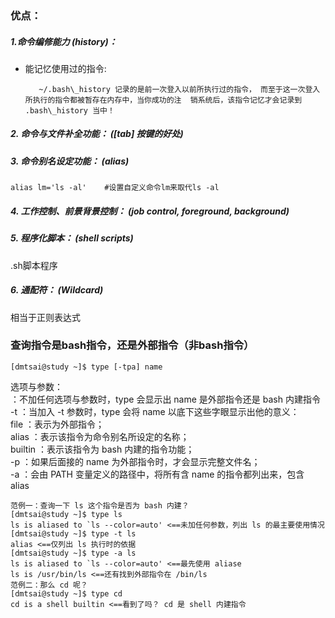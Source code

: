### 优点：

##### 1.命令编修能力 \(history\)：

* 能记忆使用过的指令:

  ```
     ~/.bash\_history 记录的是前一次登入以前所执行过的指令， 而至于这一次登入所执行的指令都被暂存在内存中，当你成功的注  销系统后，该指令记忆才会记录到 .bash\_history 当中！
  ```

##### 2. 命令与文件补全功能： \(\[tab\] 按键的好处\)

##### 3. 命令别名设定功能： \(alias\)

```
alias lm='ls -al'    #设置自定义命令lm来取代ls -al
```

##### 4. 工作控制、前景背景控制： \(job control, foreground, background\)

##### 5. 程序化脚本： \(shell scripts\)

.sh脚本程序

##### 6. 通配符： \(Wildcard\)

相当于正则表达式

### 查询指令是bash指令，还是外部指令（非bash指令）

```
[dmtsai@study ~]$ type [-tpa] name
```

选项与参数：  
 ：不加任何选项与参数时，type 会显示出 name 是外部指令还是 bash 内建指令  
-t ：当加入 -t 参数时，type 会将 name 以底下这些字眼显示出他的意义：  
 file ：表示为外部指令；  
 alias ：表示该指令为命令别名所设定的名称；  
 builtin ：表示该指令为 bash 内建的指令功能；  
-p ：如果后面接的 name 为外部指令时，才会显示完整文件名；  
-a ：会由 PATH 变量定义的路径中，将所有含 name 的指令都列出来，包含 alias



    范例一：查询一下 ls 这个指令是否为 bash 内建？
    [dmtsai@study ~]$ type ls
    ls is aliased to `ls --color=auto' <==未加任何参数，列出 ls 的最主要使用情况
    [dmtsai@study ~]$ type -t ls
    alias <==仅列出 ls 执行时的依据
    [dmtsai@study ~]$ type -a ls
    ls is aliased to `ls --color=auto' <==最先使用 aliase
    ls is /usr/bin/ls <==还有找到外部指令在 /bin/ls
    范例二：那么 cd 呢？
    [dmtsai@study ~]$ type cd
    cd is a shell builtin <==看到了吗？ cd 是 shell 内建指令



